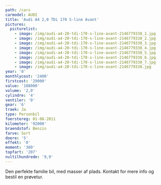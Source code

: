 ```yaml
---
path: /cars
carmodel: AUDI
title: 'Audi A4 2,0 TDi 170 S-line Avant'
pictures:
  picturelist:
    - image: /img/audi-a4-20-tdi-170-s-line-avant-2146779338_1.jpg
    - image: /img/audi-a4-20-tdi-170-s-line-avant-2146779338_2.jpg
    - image: /img/audi-a4-20-tdi-170-s-line-avant-2146779338_3.jpg
    - image: /img/audi-a4-20-tdi-170-s-line-avant-2146779338_4.jpg
    - image: /img/audi-a4-20-tdi-170-s-line-avant-2146779338_5.jpg
    - image: /img/audi-a4-20-tdi-170-s-line-avant-2146779338_6.jpg
    - image: /img/audi-a4-20-tdi-170-s-line-avant-2146779338_7.jpg
    - image: /img/audi-a4-20-tdi-170-s-line-avant-2146779338.jpg
year: '0'
monthlycost: '2400'
firstcost: '29000'
value: '108000'
volume: '2,0'
cylindre: '4'
ventiler: '0'
gear: '6'
traek: Ja
type: Personbil
foerstereg: 01-08-2011
kilometer: '92000'
braendstof: Benzin
farve: Sort
doere: '5'
effekt: '0'
moment: '380'
topfart: '207'
nultilhundrede: '9,9'
---
```

Den perfekte familie bil, med masser af plads. Kontakt for mere info og bestil en prøvetur.
